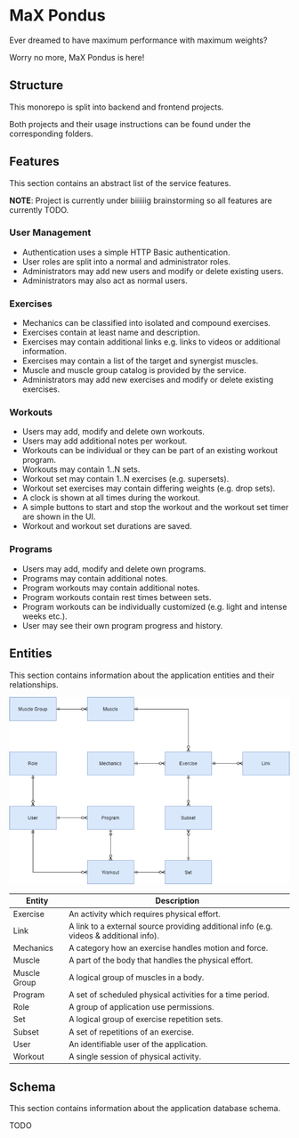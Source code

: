 # MaX Pondus
Ever dreamed to have maximum performance with maximum weights?

Worry no more, MaX Pondus is here!

## Structure
This monorepo is split into backend and frontend projects.

Both projects and their usage instructions can be found under the corresponding folders.

## Features
This section contains an abstract list of the service features.

**NOTE**: Project is currently under biiiiiig brainstorming so all features are currently TODO.

### User Management
- Authentication uses a simple HTTP Basic authentication.
- User roles are split into a normal and administrator roles.
- Administrators may add new users and modify or delete existing users.
- Administrators may also act as normal users.

### Exercises
- Mechanics can be classified into isolated and compound exercises.
- Exercises contain at least name and description.
- Exercises may contain additional links e.g. links to videos or additional information.
- Exercises may contain a list of the target and synergist muscles.
- Muscle and muscle group catalog is provided by the service.
- Administrators may add new exercises and modify or delete existing exercises.

### Workouts
- Users may add, modify and delete own workouts.
- Users may add additional notes per workout.
- Workouts can be individual or they can be part of an existing workout program.
- Workouts may contain 1..N sets.
- Workout set may contain 1..N exercises (e.g. supersets).
- Workout set exercises may contain differing weights (e.g. drop sets).
- A clock is shown at all times during the workout.
- A simple buttons to start and stop the workout and the workout set timer are shown in the UI.
- Workout and workout set durations are saved.

### Programs
- Users may add, modify and delete own programs.
- Programs may contain additional notes.
- Program workouts may contain additional notes.
- Program workouts contain rest times between sets.
- Program workouts can be individually customized (e.g. light and intense weeks etc.).
- User may see their own program progress and history.

## Entities
This section contains information about the application entities and their relationships.

![alt text](https://github.com/toivjon/max-pondus/blob/main/documentation/entities.png "Entities")

| Entity       | Description                                                                            |
| ------------ | -------------------------------------------------------------------------------------- |
| Exercise     | An activity which requires physical effort.                                            |
| Link         | A link to a external source providing additional info (e.g. videos & additional info). |
| Mechanics    | A category how an exercise handles motion and force.                                   |
| Muscle       | A part of the body that handles the physical effort.                                   |
| Muscle Group | A logical group of muscles in a body.                                                  |
| Program      | A set of scheduled physical activities for a time period.                              |
| Role         | A group of application use permissions.                                                |
| Set          | A logical group of exercise repetition sets.                                           |
| Subset       | A set of repetitions of an exercise.                                                   |
| User         | An identifiable user of the application.                                               |
| Workout      | A single session of physical activity.                                                 |

## Schema
This section contains information about the application database schema.

TODO